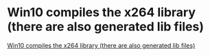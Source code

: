 # Win10 compiles the x264 library (there are also generated lib files)
[Win10 compiles the x264 library (there are also generated lib files)](https://aiwithcloud.com/2022/09/19/win10_compiles_the_x264_library_there_are_also_generated_lib_files/)